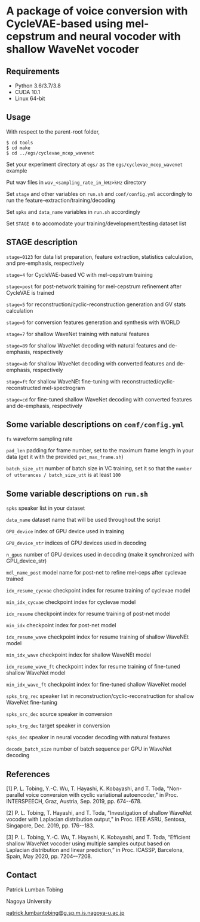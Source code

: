# A package of voice conversion with CycleVAE-based using mel-cepstrum and neural vocoder with shallow WaveNet vocoder


## Requirements

* Python 3.6/3.7/3.8
* CUDA 10.1
* Linux 64-bit


## Usage

With respect to the parent-root folder,

```
$ cd tools
$ cd make
$ cd ../egs/cyclevae_mcep_wavenet
```

Set your experiment directory at `egs/` as the `egs/cyclevae_mcep_wavenet` example

Put wav files in `wav_<sampling_rate_in_kHz>kHz` directory

Set `stage` and other variables on `run.sh` and `conf/config.yml` accordingly to run the feature-extraction/training/decoding

Set `spks` and `data_name` variables in `run.sh` accordingly

Set `STAGE 0` to accomodate your training/development/testing dataset list


## STAGE description

`stage=0123` for data list preparation, feature extraction, statistics calculation, and pre-emphasis, respectively

`stage=4` for CycleVAE-based VC with mel-cepstrum training

`stage=post` for post-network training for mel-cepstrum refinement after CycleVAE is trained

`stage=5` for reconstruction/cyclic-reconstruction generation and GV stats calculation

`stage=6` for conversion features generation and synthesis with WORLD

`stage=7` for shallow WaveNet training with natural features

`stage=89` for shallow WaveNet decoding with natural features and de-emphasis, respectively

`stage=ab` for shallow WaveNet decoding with converted features and de-emphasis, respectively

`stage=ft` for shallow WaveNEt fine-tuning with reconstructed/cyclic-reconstructed mel-spectrogram

`stage=cd` for fine-tuned shallow WaveNet decoding with converted features and de-emphasis, respectively


## Some variable descriptions on `conf/config.yml`

`fs` waveform sampling rate

`pad_len` padding for frame number, set to the maximum frame length in your data (get it with the provided `get_max_frame.sh`)

`batch_size_utt` number of batch size in VC training, set it so that the `number of utterances / batch_size_utt` is at least `100`


## Some variable descriptions on `run.sh`

`spks` speaker list in your dataset

`data_name` dataset name that will be used throughout the script

`GPU_device` index of GPU device used in training

`GPU_device_str` indices of GPU devices used in decoding

`n_gpus` number of GPU devices used in decoding (make it synchronized with GPU_device_str)

`mdl_name_post` model name for post-net to refine mel-ceps after cyclevae trained

`idx_resume_cycvae` checkpoint index for resume training of cyclevae model

`min_idx_cycvae` checkpoint index for cyclevae model

`idx_resume` checkpoint index for resume training of post-net model

`min_idx` checkpoint index for post-net model

`idx_resume_wave` checkpoint index for resume training of shallow WaveNEt model

`min_idx_wave` checkpoint index for shallow WaveNEt model

`idx_resume_wave_ft` checkpoint index for resume training of fine-tuned shallow WaveNet model

`min_idx_wave_ft` checkpoint index for fine-tuned shallow WaveNet model

`spks_trg_rec` speaker list in reconstruction/cyclic-reconstruction for shallow WaveNet fine-tuning

`spks_src_dec` source speaker in conversion

`spks_trg_dec` target speaker in conversion

`spks_dec` speaker in neural vocoder decoding with natural features

`decode_batch_size` number of batch sequence per GPU in WaveNet decoding


## References

[1] P. L. Tobing, Y.-C. Wu, T. Hayashi, K. Kobayashi, and T. Toda, "Non-parallel
voice conversion with cyclic variational autoencoder," in Proc. INTERSPEECH,
Graz, Austria, Sep. 2019, pp. 674--678.

[2] P. L. Tobing, T. Hayashi, and T. Toda, "Investigation of shallow WaveNet vocoder
with Laplacian distribution output," in Proc. IEEE ASRU, Sentosa, Singapore,
Dec. 2019, pp. 176--183.

[3] P. L. Tobing, Y.-C. Wu, T. Hayashi, K. Kobayashi, and T. Toda, “Efficient shallow WaveNet vocoder using multiple samples output
based on Laplacian distribution and linear prediction,” in Proc. ICASSP, Barcelona, Spain, May 2020, pp. 7204–-7208.


## Contact


Patrick Lumban Tobing

Nagoya University

patrick.lumbantobing@g.sp.m.is.nagoya-u.ac.jp
